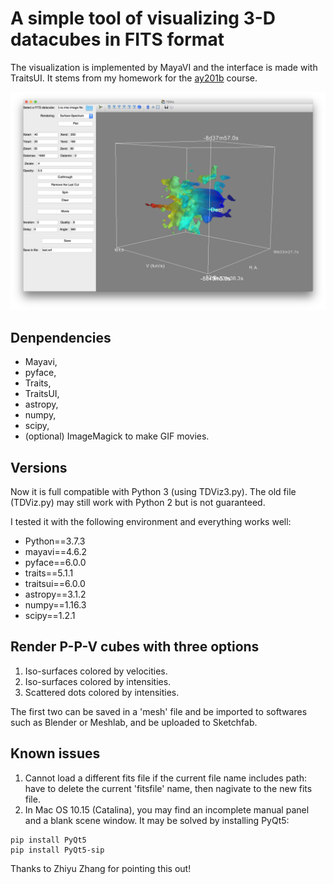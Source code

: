 # A simple tool of visualizing 3-D datacubes in FITS format

The visualization is implemented by MayaVI and the interface is made with TraitsUI.
It stems from my homework for the [ay201b](https://ay201b.wordpress.com/topical-modules/2013-topical-modules/) course.

![interface](https://github.com/xinglunju/tdviz/blob/master/screenshot.png)

## Denpendencies

* Mayavi,
* pyface,
* Traits,
* TraitsUI,
* astropy,
* numpy,
* scipy,
* (optional) ImageMagick to make GIF movies.

## Versions

Now it is full compatible with Python 3 (using TDViz3.py). The old file (TDViz.py) may still work with Python 2 but is not guaranteed.

I tested it with the following environment and everything works well:

* Python==3.7.3
* mayavi==4.6.2
* pyface==6.0.0
* traits==5.1.1
* traitsui==6.0.0
* astropy==3.1.2
* numpy==1.16.3
* scipy==1.2.1

## Render P-P-V cubes with three options

1. Iso-surfaces colored by velocities.
2. Iso-surfaces colored by intensities.
3. Scattered dots colored by intensities.

The first two can be saved in a 'mesh' file and be imported to softwares such as Blender or Meshlab, and be uploaded to Sketchfab.

## Known issues

1. Cannot load a different fits file if the current file name includes path: have to delete the current 'fitsfile' name, then nagivate to the new fits file.
2. In Mac OS 10.15 (Catalina), you may find an incomplete manual panel and a blank scene window. It may be solved by installing PyQt5:
```
pip install PyQt5
pip install PyQt5-sip
```
Thanks to Zhiyu Zhang for pointing this out!


